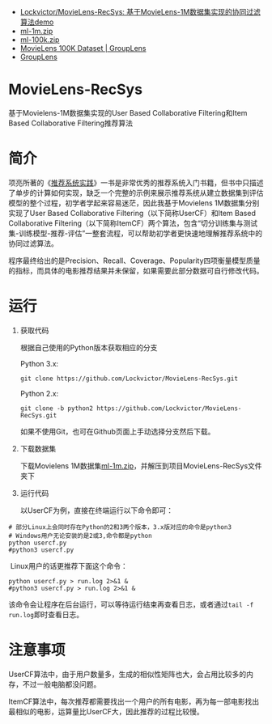 


* [Lockvictor/MovieLens-RecSys: 基于MovieLens-1M数据集实现的协同过滤算法demo ](https://github.com/Lockvictor/MovieLens-RecSys)
* [ml-1m.zip](http://files.grouplens.org/datasets/movielens/ml-1m.zip)
* [ml-100k.zip](http://files.grouplens.org/datasets/movielens/ml-100k.zip)
* [MovieLens 100K Dataset | GroupLens ](https://grouplens.org/datasets/movielens/100k/)
* [GroupLens ](https://grouplens.org/)

# MovieLens-RecSys
基于Movielens-1M数据集实现的User Based Collaborative Filtering和Item Based Collaborative Filtering推荐算法

# 简介
项亮所著的《[推荐系统实践](https://book.douban.com/subject/10769749/)》一书是非常优秀的推荐系统入门书籍，但书中只描述了单步的计算如何实现，缺乏一个完整的示例来展示推荐系统从建立数据集到评估模型的整个过程，初学者学起来容易迷茫，因此我基于Movielens 1M数据集分别实现了User Based Collaborative Filtering（以下简称UserCF）和Item Based Collaborative Filtering（以下简称ItemCF）两个算法，包含“切分训练集与测试集-训练模型-推荐-评估”一整套流程，可以帮助初学者更快速地理解推荐系统中的协同过滤算法。

程序最终给出的是Precision、Recall、Coverage、Popularity四项衡量模型质量的指标，而具体的电影推荐结果并未保留，如果需要此部分数据可自行修改代码。

# 运行
1. 获取代码

   根据自己使用的Python版本获取相应的分支

   Python 3.x:

   ```shell
   git clone https://github.com/Lockvictor/MovieLens-RecSys.git
   ```

   Python 2.x:

   ```shell
   git clone -b python2 https://github.com/Lockvictor/MovieLens-RecSys.git
   ```

   如果不使用Git，也可在Github页面上手动选择分支然后下载。

2. 下载数据集

   下载Movielens 1M数据集[ml-1m.zip](http://files.grouplens.org/datasets/movielens/ml-1m.zip)，并解压到项目MovieLens-RecSys文件夹下

3. 运行代码

   以UserCF为例，直接在终端运行以下命令即可：
```shell
# 部分Linux上会同时存在Python的2和3两个版本，3.x版对应的命令是python3
# Windows用户无论安装的是2或3,命令都是python
python usercf.py
#python3 usercf.py
```
​	Linux用户的话更推荐下面这个命令：
```shell
python usercf.py > run.log 2>&1 &
#python3 usercf.py > run.log 2>&1 &
```
​	该命令会让程序在后台运行，可以等待运行结束再查看日志，或者通过`tail -f run.log`即时查看日志。

# 注意事项
UserCF算法中，由于用户数量多，生成的相似性矩阵也大，会占用比较多的内存，不过一般电脑都没问题。

ItemCF算法中，每次推荐都需要找出一个用户的所有电影，再为每一部电影找出最相似的电影，运算量比UserCF大，因此推荐的过程比较慢。